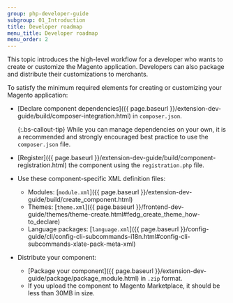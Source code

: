 ```yaml
---
group: php-developer-guide
subgroup: 01_Introduction
title: Developer roadmap
menu_title: Developer roadmap
menu_order: 2
---
```


This topic introduces the high-level workflow for a developer who wants to create or customize the Magento application. Developers can also package and distribute their customizations to merchants.

To satisfy the minimum required elements for creating or customizing your Magento application:

*  [Declare component dependencies]({{ page.baseurl }}/extension-dev-guide/build/composer-integration.html) in `composer.json`.

   {:.bs-callout-tip}
   While you can manage dependencies on your own, it is a recommended and strongly encouraged best practice to use the `composer.json` file.

*  [Register]({{ page.baseurl }}/extension-dev-guide/build/component-registration.html) the component using the `registration.php` file.
*  Use these component-specific XML definition files:
   *  Modules: [`module.xml`]({{ page.baseurl }}/extension-dev-guide/build/create_component.html)
   *  Themes: [`theme.xml`]({{ page.baseurl }}/frontend-dev-guide/themes/theme-create.html#fedg_create_theme_how-to_declare)
   *  Language packages: [`language.xml`]({{ page.baseurl }}/config-guide/cli/config-cli-subcommands-i18n.html#config-cli-subcommands-xlate-pack-meta-xml)

*  Distribute your component:
   *  [Package your component]({{ page.baseurl }}/extension-dev-guide/package/package_module.html) in `.zip` format.
   *  If you upload the component to Magento Marketplace, it should be less than 30MB in size.
